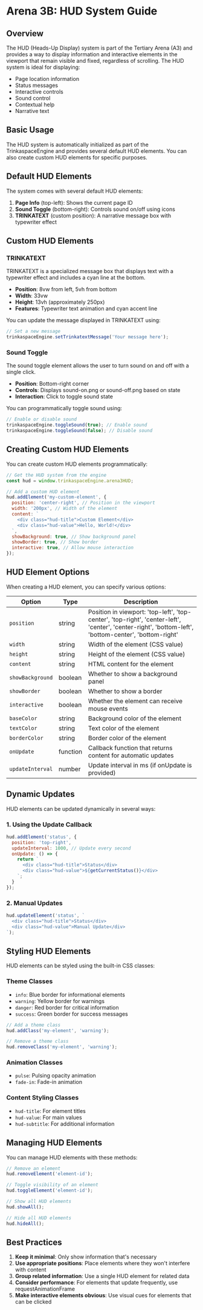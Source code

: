 # Arena 3B: HUD System Guide

## Overview

The HUD (Heads-Up Display) system is part of the Tertiary Arena (A3) and provides a way to display information and interactive elements in the viewport that remain visible and fixed, regardless of scrolling. The HUD system is ideal for displaying:

- Page location information
- Status messages
- Interactive controls
- Sound control
- Contextual help
- Narrative text

## Basic Usage

The HUD system is automatically initialized as part of the TrinkaspaceEngine and provides several default HUD elements. You can also create custom HUD elements for specific purposes.

## Default HUD Elements

The system comes with several default HUD elements:

1. **Page Info** (top-left): Shows the current page ID
2. **Sound Toggle** (bottom-right): Controls sound on/off using icons
3. **TRINKATEXT** (custom position): A narrative message box with typewriter effect

## Custom HUD Elements

### TRINKATEXT

TRINKATEXT is a specialized message box that displays text with a typewriter effect and includes a cyan line at the bottom.

- **Position**: 8vw from left, 5vh from bottom
- **Width**: 33vw
- **Height**: 13vh (approximately 250px)
- **Features**: Typewriter text animation and cyan accent line

You can update the message displayed in TRINKATEXT using:

```javascript
// Set a new message
trinkaspaceEngine.setTrinkatextMessage('Your message here');
```

### Sound Toggle

The sound toggle element allows the user to turn sound on and off with a single click.

- **Position**: Bottom-right corner
- **Controls**: Displays sound-on.png or sound-off.png based on state
- **Interaction**: Click to toggle sound state

You can programmatically toggle sound using:

```javascript
// Enable or disable sound
trinkaspaceEngine.toggleSound(true); // Enable sound
trinkaspaceEngine.toggleSound(false); // Disable sound
```

## Creating Custom HUD Elements

You can create custom HUD elements programmatically:

```javascript
// Get the HUD system from the engine
const hud = window.trinkaspaceEngine.arena3HUD;

// Add a custom HUD element
hud.addElement('my-custom-element', {
  position: 'center-right', // Position in the viewport
  width: '200px', // Width of the element
  content: `
    <div class="hud-title">Custom Element</div>
    <div class="hud-value">Hello, World!</div>
  `,
  showBackground: true, // Show background panel
  showBorder: true, // Show border
  interactive: true, // Allow mouse interaction
});
```

## HUD Element Options

When creating a HUD element, you can specify various options:

| Option | Type | Description |
|--------|------|-------------|
| `position` | string | Position in viewport: 'top-left', 'top-center', 'top-right', 'center-left', 'center', 'center-right', 'bottom-left', 'bottom-center', 'bottom-right' |
| `width` | string | Width of the element (CSS value) |
| `height` | string | Height of the element (CSS value) |
| `content` | string | HTML content for the element |
| `showBackground` | boolean | Whether to show a background panel |
| `showBorder` | boolean | Whether to show a border |
| `interactive` | boolean | Whether the element can receive mouse events |
| `baseColor` | string | Background color of the element |
| `textColor` | string | Text color of the element |
| `borderColor` | string | Border color of the element |
| `onUpdate` | function | Callback function that returns content for automatic updates |
| `updateInterval` | number | Update interval in ms (if onUpdate is provided) |

## Dynamic Updates

HUD elements can be updated dynamically in several ways:

### 1. Using the Update Callback

```javascript
hud.addElement('status', {
  position: 'top-right',
  updateInterval: 1000, // Update every second
  onUpdate: () => {
    return `
      <div class="hud-title">Status</div>
      <div class="hud-value">${getCurrentStatus()}</div>
    `;
  }
});
```

### 2. Manual Updates

```javascript
hud.updateElement('status', `
  <div class="hud-title">Status</div>
  <div class="hud-value">Manual Update</div>
`);
```

## Styling HUD Elements

HUD elements can be styled using the built-in CSS classes:

### Theme Classes

- `info`: Blue border for informational elements
- `warning`: Yellow border for warnings
- `danger`: Red border for critical information
- `success`: Green border for success messages

```javascript
// Add a theme class
hud.addClass('my-element', 'warning');

// Remove a theme class
hud.removeClass('my-element', 'warning');
```

### Animation Classes

- `pulse`: Pulsing opacity animation
- `fade-in`: Fade-in animation

### Content Styling Classes

- `hud-title`: For element titles
- `hud-value`: For main values
- `hud-subtitle`: For additional information

## Managing HUD Elements

You can manage HUD elements with these methods:

```javascript
// Remove an element
hud.removeElement('element-id');

// Toggle visibility of an element
hud.toggleElement('element-id');

// Show all HUD elements
hud.showAll();

// Hide all HUD elements
hud.hideAll();
```

## Best Practices

1. **Keep it minimal**: Only show information that's necessary
2. **Use appropriate positions**: Place elements where they won't interfere with content
3. **Group related information**: Use a single HUD element for related data
4. **Consider performance**: For elements that update frequently, use requestAnimationFrame
5. **Make interactive elements obvious**: Use visual cues for elements that can be clicked
